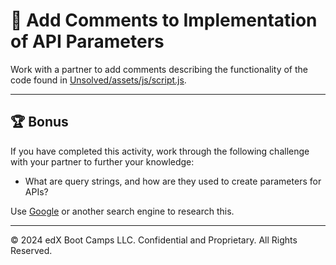 # 📐 Add Comments to Implementation of API Parameters

Work with a partner to add comments describing the functionality of the code found in [Unsolved/assets/js/script.js](Unsolved/assets/js/script.js).

---

## 🏆 Bonus

If you have completed this activity, work through the following challenge with your partner to further your knowledge:

* What are query strings, and how are they used to create parameters for APIs?

Use [Google](https://www.google.com) or another search engine to research this.

---
© 2024 edX Boot Camps LLC. Confidential and Proprietary. All Rights Reserved.
